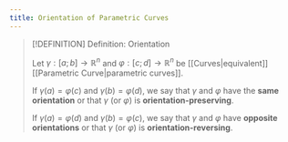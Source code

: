 ```yaml
---
title: Orientation of Parametric Curves
---
```


>[!DEFINITION] Definition: Orientation
>
>Let $\gamma: [a;b] \to \mathbb{R}^n$ and $\varphi: [c; d] \to \mathbb{R}^n$ be [[Curves|equivalent]] [[Parametric Curve|parametric curves]].
>
>If $\gamma(a) = \varphi(c)$ and $\gamma(b) = \varphi(d)$, we say that $\gamma$ and $\varphi$ have the **same orientation** or that $\gamma$ (or $\varphi$) is **orientation-preserving**.
>
>If $\gamma(a) = \varphi(d)$ and $\gamma(b) = \varphi(c)$, we say that $\gamma$ and $\varphi$ have **opposite orientations** or that $\gamma$ (or $\varphi$) is **orientation-reversing**.
>